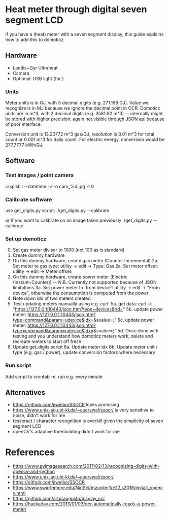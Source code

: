 # Heat meter through digital seven segment LCD

If you have a (heat) meter with a seven segment display, this guide explains how to add this to domoticz.

## Hardware

- Landis+Gyr Ultraheat
- Camera
- Optional: USB light (for )

### Units

Meter units is in GJ, with 3 decimal digits (e.g. 271.199 GJ). Value we recognize is in MJ because we ignore the decimal point in OCR. Domoticz units are in m^3, with 2 decimal digits (e.g. 3581.92 m^3) -- internally might be stored with higher precision, again not visible through JSON api because of poor interface.

Conversion unit is 13.20772 m^3 gas/GJ, resolution is 0.01 m^3 for total count or 0.001 m^3 for daily count. For electric energy, conversion would be 277.7777 kWh/GJ.

## Software

### Test images / point camera

raspistill --datetime -v -o cam_%d.jpg -t 0

### Calibrate software

use get_digits.py script: 
./get_digits.py --calibrate

or if you want to calibrate on an image taken previously
./get_digits.py --calibrate <file>

### Set up domoticz

0. Set gas meter divisor to 1000 (not 100 as is standard)
1. Create dummy hardware
2. On this dummy hardware, create gas meter (Counter Incremental)
2a. Set meter to gas type: utility -> edit -> Type: Gas
2a. Set meter offset: utility -> edit -> Meter offset: <fill in>
3. On this dummy hardware, create power meter (Electric (Instant+Counter)) -- N.B. Currently not supported because of JSON limitations
3a. Set power meter to 'from device': utility -> edit -> "From device", otherwise the consumption is computed from the power
4. Note down idx of two meters created
5. Test updating meters manually using e.g. curl:
5a. get data: curl -k "https://127.0.0.1:10443/json.htm?type=devices&rid=<idx>"
5b. update power meter: https://127.0.0.1:10443/json.htm?type=command&param=udevice&idx=<idx>&svalue=<power in Watt>;<usage in Wh>"
5c. update power meter: https://127.0.0.1:10443/json.htm?type=command&param=udevice&idx=<idx>&svalue=<power in Watt>;<usage in Wh>"
5d. Once done with testing and you understand how domoticz meters work, delete and recreate meters to start off fresh
6. Update get_digits script
6a. Update meter idx
6b. Update meter unit / type (e.g. gas / power), update conversion factors where necessary

### Run script

Add script to crontab -e, run e.g. every minute

## Alternatives

- https://github.com/jiweibo/SSOCR looks promising
- https://www.unix-ag.uni-kl.de/~auerswal/ssocr/ is very sensitive to noise, didn't work for me
- tesseract / character recognition is overkill given the simplicity of seven segment LCD
- openCV's adaptive thresholding didn't work for me

# References

- https://www.pyimagesearch.com/2017/02/13/recognizing-digits-with-opencv-and-python
- https://www.unix-ag.uni-kl.de/~auerswal/ssocr/
- https://github.com/jiweibo/SSOCR
- https://www.swarthmore.edu/NatSci/mzucker1/e27_s2016/install_opencv.html
- https://github.com/arturaugusto/display_ocr
- https://hackaday.com/2013/01/03/ocr-automatically-reads-a-power-meter/